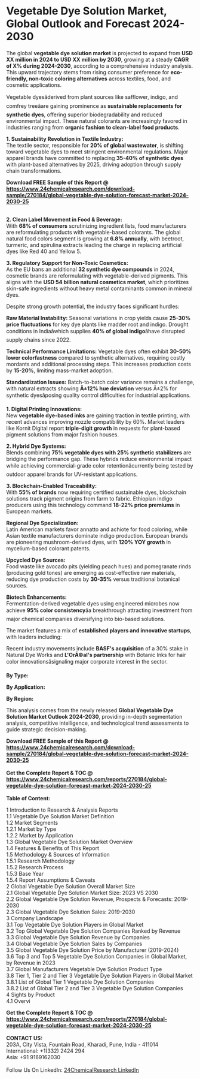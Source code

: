 <h1>Vegetable Dye Solution Market, Global Outlook and Forecast 2024-2030</h1><p>The global <strong>vegetable dye solution market</strong> is projected to expand from <strong>USD XX million in 2024 to USD XX million by 2030</strong>, growing at a steady <strong>CAGR of X% during 2024-2030</strong>, according to a comprehensive industry analysis. This upward trajectory stems from rising consumer preference for <strong>eco-friendly, non-toxic coloring alternatives</strong> across textiles, food, and cosmetic applications.</p><p>Vegetable dyesâderived from plant sources like safflower, indigo, and comfrey treeâare gaining prominence as <strong>sustainable replacements for synthetic dyes</strong>, offering superior biodegradability and reduced environmental impact. These natural colorants are increasingly favored in industries ranging from <strong>organic fashion to clean-label food products</strong>.</p><p><strong>1. Sustainability Revolution in Textile Industry:</strong><br>
The textile sector, responsible for <strong>20% of global wastewater</strong>, is shifting toward vegetable dyes to meet stringent environmental regulations. Major apparel brands have committed to replacing <strong>35-40% of synthetic dyes</strong> with plant-based alternatives by 2025, driving adoption through supply chain transformations.</p><div><b>Download FREE Sample of this Report @ 
            <a href="https://www.24chemicalresearch.com/download-sample/270184/global-vegetable-dye-solution-forecast-market-2024-2030-25">
            https://www.24chemicalresearch.com/download-sample/270184/global-vegetable-dye-solution-forecast-market-2024-2030-25</a></b></div><br><p><strong>2. Clean Label Movement in Food &amp; Beverage:</strong><br>
With <strong>68% of consumers</strong> scrutinizing ingredient lists, food manufacturers are reformulating products with vegetable-based colorants. The global natural food colors segment is growing at <strong>6.8% annually</strong>, with beetroot, turmeric, and spirulina extracts leading the charge in replacing artificial dyes like Red 40 and Yellow 5.</p><p><strong>3. Regulatory Support for Non-Toxic Cosmetics:</strong><br>
As the EU bans an additional <strong>32 synthetic dye compounds</strong> in 2024, cosmetic brands are reformulating with vegetable-derived pigments. This aligns with the <strong>USD 54 billion natural cosmetics market</strong>, which prioritizes skin-safe ingredients without heavy metal contaminants common in mineral dyes.</p><p>Despite strong growth potential, the industry faces significant hurdles:</p><p><strong>Raw Material Instability:</strong> Seasonal variations in crop yields cause <strong>25-30% price fluctuations</strong> for key dye plants like madder root and indigo. Drought conditions in Indiaâwhich supplies <strong>40% of global indigo</strong>âhave disrupted supply chains since 2022.</p><p><strong>Technical Performance Limitations:</strong> Vegetable dyes often exhibit <strong>30-50% lower colorfastness</strong> compared to synthetic alternatives, requiring costly mordants and additional processing steps. This increases production costs by <strong>15-20%</strong>, limiting mass-market adoption.</p><p><strong>Standardization Issues:</strong> Batch-to-batch color variance remains a challenge, with natural extracts showing <strong>Â±12% hue deviation</strong> versus Â±2% for synthetic dyesâposing quality control difficulties for industrial applications.</p><p><strong>1. Digital Printing Innovations:</strong><br>
New <strong>vegetable dye-based inks</strong> are gaining traction in textile printing, with recent advances improving nozzle compatibility by 60%. Market leaders like Kornit Digital report <strong>triple-digit growth</strong> in requests for plant-based pigment solutions from major fashion houses.</p><p><strong>2. Hybrid Dye Systems:</strong><br>
Blends combining <strong>75% vegetable dyes with 25% synthetic stabilizers</strong> are bridging the performance gap. These hybrids reduce environmental impact while achieving commercial-grade color retentionâcurrently being tested by outdoor apparel brands for UV-resistant applications.</p><p><strong>3. Blockchain-Enabled Traceability:</strong><br>
With <strong>55% of brands</strong> now requiring certified sustainable dyes, blockchain solutions track pigment origins from farm to fabric. Ethiopian indigo producers using this technology command <strong>18-22% price premiums</strong> in European markets.</p><p><strong>Regional Dye Specialization:</strong><br>
    Latin American markets favor annatto and achiote for food coloring, while Asian textile manufacturers dominate indigo production. European brands are pioneering mushroom-derived dyes, with <strong>120% YOY growth</strong> in mycelium-based colorant patents.</p><p><strong>Upcycled Dye Sources:</strong><br>
    Food waste like avocado pits (yielding peach hues) and pomegranate rinds (producing gold tones) are emerging as cost-effective raw materials, reducing dye production costs by <strong>30-35%</strong> versus traditional botanical sources.</p><p><strong>Biotech Enhancements:</strong><br>
    Fermentation-derived vegetable dyes using engineered microbes now achieve <strong>95% color consistency</strong>âa breakthrough attracting investment from major chemical companies diversifying into bio-based solutions.</p><p>The market features a mix of <strong>established players and innovative startups</strong>, with leaders including:</p><p>Recent industry movements include <strong>BASF's acquisition</strong> of a 30% stake in Natural Dye Works and <strong>L'OrÃ©al's partnership</strong> with Botanic Inks for hair color innovationsâsignaling major corporate interest in the sector.</p><p><strong>By Type:</strong></p><p><strong>By Application:</strong></p><p><strong>By Region:</strong></p><p>This analysis comes from the newly released <strong>Global Vegetable Dye Solution Market Outlook 2024-2030</strong>, providing in-depth segmentation analysis, competitive intelligence, and technological trend assessments to guide strategic decision-making.</p><div><b>Download FREE Sample of this Report @ 
            <a href="https://www.24chemicalresearch.com/download-sample/270184/global-vegetable-dye-solution-forecast-market-2024-2030-25">
            https://www.24chemicalresearch.com/download-sample/270184/global-vegetable-dye-solution-forecast-market-2024-2030-25</a></b></div><br><div><b>Get the Complete Report & TOC @ 
            <a href="https://www.24chemicalresearch.com/reports/270184/global-vegetable-dye-solution-forecast-market-2024-2030-25">
            https://www.24chemicalresearch.com/reports/270184/global-vegetable-dye-solution-forecast-market-2024-2030-25</a></b></div><br>
            <b>Table of Content:</b><p>1 Introduction to Research & Analysis Reports<br />
    1.1 Vegetable Dye Solution Market Definition<br />
    1.2 Market Segments<br />
        1.2.1 Market by Type<br />
        1.2.2 Market by Application<br />
    1.3 Global Vegetable Dye Solution Market Overview<br />
    1.4 Features & Benefits of This Report<br />
    1.5 Methodology & Sources of Information<br />
        1.5.1 Research Methodology<br />
        1.5.2 Research Process<br />
        1.5.3 Base Year<br />
        1.5.4 Report Assumptions & Caveats<br />
2 Global Vegetable Dye Solution Overall Market Size<br />
    2.1 Global Vegetable Dye Solution Market Size: 2023 VS 2030<br />
    2.2 Global Vegetable Dye Solution Revenue, Prospects & Forecasts: 2019-2030<br />
    2.3 Global Vegetable Dye Solution Sales: 2019-2030<br />
3 Company Landscape<br />
    3.1 Top Vegetable Dye Solution Players in Global Market<br />
    3.2 Top Global Vegetable Dye Solution Companies Ranked by Revenue<br />
    3.3 Global Vegetable Dye Solution Revenue by Companies<br />
    3.4 Global Vegetable Dye Solution Sales by Companies<br />
    3.5 Global Vegetable Dye Solution Price by Manufacturer (2019-2024)<br />
    3.6 Top 3 and Top 5 Vegetable Dye Solution Companies in Global Market, by Revenue in 2023<br />
    3.7 Global Manufacturers Vegetable Dye Solution Product Type<br />
    3.8 Tier 1, Tier 2 and Tier 3 Vegetable Dye Solution Players in Global Market<br />
        3.8.1 List of Global Tier 1 Vegetable Dye Solution Companies<br />
        3.8.2 List of Global Tier 2 and Tier 3 Vegetable Dye Solution Companies<br />
4 Sights by Product<br />
    4.1 Overvi</p><div><b>Get the Complete Report & TOC @ 
            <a href="https://www.24chemicalresearch.com/reports/270184/global-vegetable-dye-solution-forecast-market-2024-2030-25">
            https://www.24chemicalresearch.com/reports/270184/global-vegetable-dye-solution-forecast-market-2024-2030-25</a></b></div><br><b>CONTACT US:</b><br>
            203A, City Vista, Fountain Road, Kharadi, Pune, India - 411014<br>
            International: +1(332) 2424 294<br>
            Asia: +91 9169162030 <br><br>
            Follow Us On LinkedIn: <a href="https://www.linkedin.com/company/24chemicalresearch/">24ChemicalResearch LinkedIn</a>